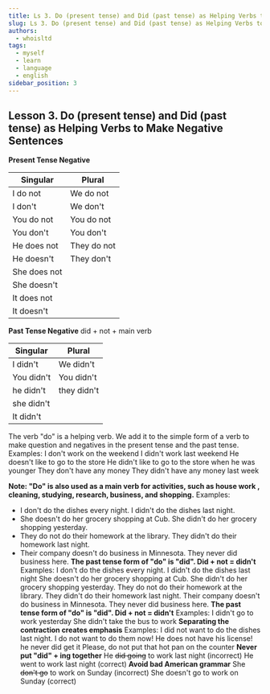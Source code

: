```yaml
---
title: Ls 3. Do (present tense) and Did (past tense) as Helping Verbs to Make Negative Sentence
slug: Ls 3. Do (present tense) and Did (past tense) as Helping Verbs to Make Negative Sentence
authors:
  - whoisltd
tags:
  - myself
  - learn
  - language
  - english
sidebar_position: 3
---
```

## Lesson 3. Do (present tense) and Did (past tense) as Helping Verbs to Make Negative Sentences

**Present Tense Negative**

| Singular     | Plural      |
| ------------ | ----------- |
| I do not     | We do not   |
| I don't      | We don't    |
| You do not   | You do not  |
| You don't    | You don't   |
| He does not  | They do not |
| He doesn't   | They don't  |
| She does not |             |
| She doesn't  |             |
| It does not  |             |
| It doesn't   |             |
**Past Tense Negative**
did + not + main verb

| Singular   | Plural      |
| ---------- | ----------- |
| I didn't   | We didn't   |
| You didn't | You didn't  |
| he didn't  | they didn't |
| she didn't |             |
| It didn't  |             |
The verb "do" is a helping verb. We add it to the simple form of a verb to make question and negatives in the present tense and the past tense.
Examples:
I don't work on the weekend
I didn't work last weekend
He doesn't like to go to the store
He didn't like to go to the store when he was younger
They don't have any money
They didn't have any money last week

**Note: "Do" is also used as a main verb for activities, such as house work , cleaning, studying, research, business, and shopping.**
Examples:
- I don't do the dishes every night. I didn't do the dishes last night.
- She doesn't do her grocery shopping at Cub. She didn't do her grocery shopping yesterday.
- They do not do their homework at the library. They didn't do their homework last night.
- Their company doesn't do business in Minnesota. They never did business here.
**The past tense form of "do" is "did". Did + not = didn't**
Examples:
I don't do the dishes every night. I didn't do the dishes last night
She doesn't do her grocery shopping at Cub. She didn't do her grocery shopping yesterday.
They do not do their homework at the library. They didn't do their homework last night.
Their company doesn't do business in Minnesota. They never did business here.
**The past tense form of "do" is "did". Did + not = didn't**
Examples:
I didn't go to work yesterday
She didn't take the bus to work
**Separating the contraction creates emphasis**
Examples:
 I did not want to do the dishes last night. I do not want to do them now!
 He does not have his license! he never did get it
 Please, do not put that hot pan on the counter
 **Never put "did" + ing together**
 He ~~did going~~ to work last night (incorrect)
 He went to work last night  (correct)
 **Avoid bad American grammar**
 She ~~don't go~~ to work on Sunday (incorrect)
 She doesn't go to work on Sunday (correct)